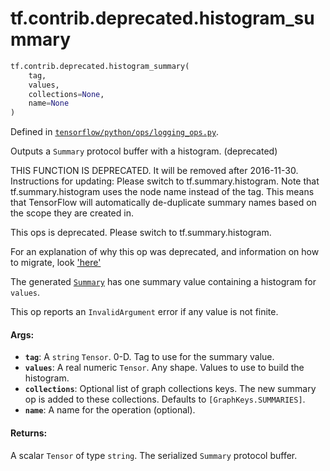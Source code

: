 <div itemscope itemtype="http://developers.google.com/ReferenceObject">
<meta itemprop="name" content="tf.contrib.deprecated.histogram_summary" />
<meta itemprop="path" content="Stable" />
</div>

# tf.contrib.deprecated.histogram_summary

``` python
tf.contrib.deprecated.histogram_summary(
    tag,
    values,
    collections=None,
    name=None
)
```



Defined in [`tensorflow/python/ops/logging_ops.py`](/code/stable/tensorflow/python/ops/logging_ops.py).

Outputs a `Summary` protocol buffer with a histogram. (deprecated)

THIS FUNCTION IS DEPRECATED. It will be removed after 2016-11-30.
Instructions for updating:
Please switch to tf.summary.histogram. Note that tf.summary.histogram uses the node name instead of the tag. This means that TensorFlow will automatically de-duplicate summary names based on the scope they are created in.

This ops is deprecated. Please switch to tf.summary.histogram.

For an explanation of why this op was deprecated, and information on how to
migrate, look ['here'](https://github.com/tensorflow/tensorflow/blob/master/tensorflow/contrib/deprecated/__init__.py)

The generated
[`Summary`](https://www.tensorflow.org/code/tensorflow/core/framework/summary.proto)
has one summary value containing a histogram for `values`.

This op reports an `InvalidArgument` error if any value is not finite.

#### Args:

* <b>`tag`</b>: A `string` `Tensor`. 0-D.  Tag to use for the summary value.
* <b>`values`</b>: A real numeric `Tensor`. Any shape. Values to use to
    build the histogram.
* <b>`collections`</b>: Optional list of graph collections keys. The new summary op is
    added to these collections. Defaults to `[GraphKeys.SUMMARIES]`.
* <b>`name`</b>: A name for the operation (optional).


#### Returns:

A scalar `Tensor` of type `string`. The serialized `Summary` protocol
buffer.